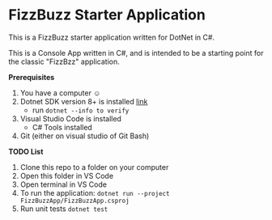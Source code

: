 # FizzBuzz Starter Application

This is a FizzBuzz starter application written for DotNet in C#.

This is a Console App written in C#, and is intended to be a starting point for the classic "FizzBzz" application.

**Prerequisites**
1. You have a computer :relaxed:
2. Dotnet SDK version 8+ is installed [link](https://dotnet.microsoft.com/en-us/download/dotnet/9.0)
   - run `dotnet --info to verify`
4. Visual Studio Code is installed
   - C# Tools installed
5. Git (either on visual studio of Git Bash)

**TODO List**
1. Clone this repo to a folder on your computer
2. Open this folder in VS Code
3. Open terminal in VS Code
4. To run the application: `dotnet run --project FizzBuzzApp/FizzBuzzApp.csproj`
5. Run unit tests `dotnet test`
